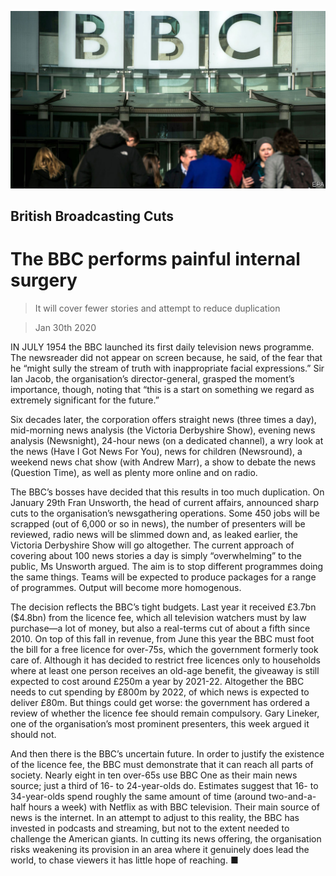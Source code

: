 ![](./images/20200201_BRP503.jpg)

## British Broadcasting Cuts

# The BBC performs painful internal surgery

> It will cover fewer stories and attempt to reduce duplication

> Jan 30th 2020

IN JULY 1954 the BBC launched its first daily television news programme. The newsreader did not appear on screen because, he said, of the fear that he “might sully the stream of truth with inappropriate facial expressions.” Sir Ian Jacob, the organisation’s director-general, grasped the moment’s importance, though, noting that “this is a start on something we regard as extremely significant for the future.”

Six decades later, the corporation offers straight news (three times a day), mid-morning news analysis (the Victoria Derbyshire Show), evening news analysis (Newsnight), 24-hour news (on a dedicated channel), a wry look at the news (Have I Got News For You), news for children (Newsround), a weekend news chat show (with Andrew Marr), a show to debate the news (Question Time), as well as plenty more online and on radio.

The BBC’s bosses have decided that this results in too much duplication. On January 29th Fran Unsworth, the head of current affairs, announced sharp cuts to the organisation’s newsgathering operations. Some 450 jobs will be scrapped (out of 6,000 or so in news), the number of presenters will be reviewed, radio news will be slimmed down and, as leaked earlier, the Victoria Derbyshire Show will go altogether. The current approach of covering about 100 news stories a day is simply “overwhelming” to the public, Ms Unsworth argued. The aim is to stop different programmes doing the same things. Teams will be expected to produce packages for a range of programmes. Output will become more homogenous.

The decision reflects the BBC’s tight budgets. Last year it received £3.7bn ($4.8bn) from the licence fee, which all television watchers must by law purchase—a lot of money, but also a real-terms cut of about a fifth since 2010. On top of this fall in revenue, from June this year the BBC must foot the bill for a free licence for over-75s, which the government formerly took care of. Although it has decided to restrict free licences only to households where at least one person receives an old-age benefit, the giveaway is still expected to cost around £250m a year by 2021-22. Altogether the BBC needs to cut spending by £800m by 2022, of which news is expected to deliver £80m. But things could get worse: the government has ordered a review of whether the licence fee should remain compulsory. Gary Lineker, one of the organisation’s most prominent presenters, this week argued it should not.

And then there is the BBC’s uncertain future. In order to justify the existence of the licence fee, the BBC must demonstrate that it can reach all parts of society. Nearly eight in ten over-65s use BBC One as their main news source; just a third of 16- to 24-year-olds do. Estimates suggest that 16- to 34-year-olds spend roughly the same amount of time (around two-and-a-half hours a week) with Netflix as with BBC television. Their main source of news is the internet. In an attempt to adjust to this reality, the BBC has invested in podcasts and streaming, but not to the extent needed to challenge the American giants. In cutting its news offering, the organisation risks weakening its provision in an area where it genuinely does lead the world, to chase viewers it has little hope of reaching. ■